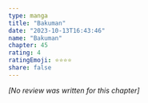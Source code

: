 ```yaml
---
type: manga
title: "Bakuman"
date: "2023-10-13T16:43:46"
name: "Bakuman"
chapter: 45
rating: 4
ratingEmoji: ⭐️⭐️⭐️⭐️
share: false
---
```


*[No review was written for this chapter]*
